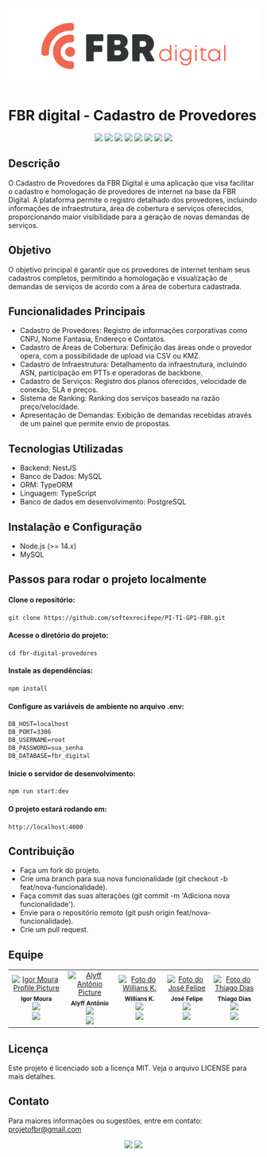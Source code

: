 ![Logo](https://github.com/IgorCavalcantiMoura/fap2024/blob/main/FBR%201.png?raw=true)

# FBR digital - Cadastro de Provedores

<p align="center">
  <img src="https://img.shields.io/badge/TypeScript-007ACC?style=for-the-badge&logo=typescript&logoColor=white"/>
  <img src="https://img.shields.io/badge/version-1.0.0-blue?style=for-the-badge"/>
  <img src="https://img.shields.io/badge/License-MIT-yellow.svg?style=for-the-badge"/>
  <img src="https://img.shields.io/badge/maintenance-active-brightgreen?style=for-the-badge"/>
  <img src="https://img.shields.io/badge/platform-NestJS-red?style=for-the-badge&logo=nestjs"/>
  <img src="https://img.shields.io/badge/docs-available-brightgreen?style=for-the-badge"/>
  <img src="https://img.shields.io/badge/Project%20Status-Active-brightgreen?style=for-the-badge"/>
  <img src="https://img.shields.io/badge/code%20style-prettier-brightgreen?style=for-the-badge"/>
</p>

## Descrição
O Cadastro de Provedores da FBR Digital é uma aplicação que visa facilitar o cadastro e homologação de provedores de internet na base da FBR Digital. A plataforma permite o registro detalhado dos provedores, incluindo informações de infraestrutura, área de cobertura e serviços oferecidos, proporcionando maior visibilidade para a geração de novas demandas de serviços.

## Objetivo
O objetivo principal é garantir que os provedores de internet tenham seus cadastros completos, permitindo a homologação e visualização de demandas de serviços de acordo com a área de cobertura cadastrada.

## Funcionalidades Principais
- Cadastro de Provedores: Registro de informações corporativas como CNPJ, Nome Fantasia, Endereço e Contatos.
- Cadastro de Áreas de Cobertura: Definição das áreas onde o provedor opera, com a possibilidade de upload via CSV ou KMZ.
- Cadastro de Infraestrutura: Detalhamento da infraestrutura, incluindo ASN, participação em PTTs e operadoras de backbone.
- Cadastro de Serviços: Registro dos planos oferecidos, velocidade de conexão, SLA e preços.
- Sistema de Ranking: Ranking dos serviços baseado na razão preço/velocidade.
- Apresentação de Demandas: Exibição de demandas recebidas através de um painel que permite envio de propostas.

## Tecnologias Utilizadas
- Backend: NestJS
- Banco de Dados: MySQL
- ORM: TypeORM
- Linguagem: TypeScript
- Banco de dados em desenvolvimento: PostgreSQL

## Instalação e Configuração
- Node.js (>= 14.x)
- MySQL

## Passos para rodar o projeto localmente
#### Clone o repositório:

    git clone https://github.com/softexrecifepe/PI-T1-GP1-FBR.git
#### Acesse o diretório do projeto:

    cd fbr-digital-provedores
#### Instale as dependências:

    npm install
#### Configure as variáveis de ambiente no arquivo .env:

    DB_HOST=localhost
    DB_PORT=3306
    DB_USERNAME=root
    DB_PASSWORD=sua_senha
    DB_DATABASE=fbr_digital

#### Inicie o servidor de desenvolvimento:

    npm run start:dev
#### O projeto estará rodando em:
    http://localhost:4000

## Contribuição
- Faça um fork do projeto.
- Crie uma branch para sua nova funcionalidade (git checkout -b feat/nova-funcionalidade).
- Faça commit das suas alterações (git commit -m 'Adiciona nova funcionalidade').
- Envie para o repositório remoto (git push origin feat/nova-funcionalidade).
- Crie um pull request.

## Equipe
<table align="center">
  <tr>
    <td align="center">
      <a href="https://www.linkedin.com/in/igor-cavalcanti-moura/">
        <img src="https://avatars.githubusercontent.com/u/105571519?v=4" width="100px;" alt="Igor Moura Profile Picture"/><br>
      </a>
      <sub>
          <b>Igor Moura</b>
         </sub>
    <br>
        <a href="https://github.com/IgorCavalcantiMoura">
            <img src="https://img.shields.io/badge/GitHub-100000?style=for-the-badge&logo=github&logoColor=white" />
        </a>
        <br>
        <a href="https://www.linkedin.com/in/igor-cavalcanti-moura/">
            <img src="https://img.shields.io/badge/LinkedIn-0077B5?style=for-the-badge&logo=linkedin&logoColor=white" />
        </a>
    </td>
    <td align="center">
      <a href="#">
        <img src="https://avatars.githubusercontent.com/u/146452808?v=4" width="100px;" alt="Alyff Antônio Picture"/><br>
         </a>
        <sub>
          <b>Alyff Antônio</b>
        </sub>
        <br>
        <a href="https://github.com/IgorCavalcantiMoura">
            <img src="https://img.shields.io/badge/GitHub-100000?style=for-the-badge&logo=github&logoColor=white" />
        </a>
        <br>
        <a href="https://www.linkedin.com/in/igor-cavalcanti-moura/">
            <img src="https://img.shields.io/badge/LinkedIn-0077B5?style=for-the-badge&logo=linkedin&logoColor=white" />
        </a>
    </td>
    <td align="center">
      <a href="#">
        <img src="https://avatars.githubusercontent.com/u/54045082?v=4" width="100px;" alt="Foto do Willians K."/><br>
      </a>
        <sub>
          <b>Willians K.</b>
        </sub>
        <br>
        <a href="https://github.com/IgorCavalcantiMoura">
            <img src="https://img.shields.io/badge/GitHub-100000?style=for-the-badge&logo=github&logoColor=white" />
        </a>
        <br>
        <a href="https://www.linkedin.com/in/igor-cavalcanti-moura/">
            <img src="https://img.shields.io/badge/LinkedIn-0077B5?style=for-the-badge&logo=linkedin&logoColor=white" />
        </a>
    </td>
    <td align="center">
      <a href="#">
        <img src="https://avatars.githubusercontent.com/u/100253391?v=4" width="100px;" alt="Foto do José Felipe"/><br>
      </a>
        <sub>
          <b>José Felipe</b>
        </sub>
        <br>
        <a href="https://github.com/IgorCavalcantiMoura">
            <img src="https://img.shields.io/badge/GitHub-100000?style=for-the-badge&logo=github&logoColor=white" />
        </a>
        <br>
        <a href="https://www.linkedin.com/in/igor-cavalcanti-moura/">
            <img src="https://img.shields.io/badge/LinkedIn-0077B5?style=for-the-badge&logo=linkedin&logoColor=white" />
        </a>
    </td>
    <td align="center">
      <a href="#">
        <img src="https://avatars.githubusercontent.com/u/66437895?v=4" width="100px;" alt="Foto do Thiago Dias"/><br>
      </a>
        <sub>
          <b>Thiago Dias</b>
        </sub>
        <br>
        <a href="https://github.com/IgorCavalcantiMoura">
            <img src="https://img.shields.io/badge/GitHub-100000?style=for-the-badge&logo=github&logoColor=white" />
        </a>
        <br>
        <a href="https://www.linkedin.com/in/igor-cavalcanti-moura/">
            <img src="https://img.shields.io/badge/LinkedIn-0077B5?style=for-the-badge&logo=linkedin&logoColor=white" />
        </a>
    </td>
  </tr>
</table>

## Licença
Este projeto é licenciado sob a licença MIT. Veja o arquivo LICENSE para mais detalhes.

## Contato
Para maiores informações ou sugestões, entre em contato: projetofbr@gmail.com

<p align="center">
 
  <img src="https://img.shields.io/badge/feito%20com-caf%C3%A9-%23FFDD00?style=for-the-badge&logo=coffeescript&logoColor=black"/>
  <img src="https://img.shields.io/badge/Buy%20Me%20a%20Coffee-Support%20My%20Work-brightgreen?style=for-the-badge&logo=buy-me-a-coffee"/>

</p>
